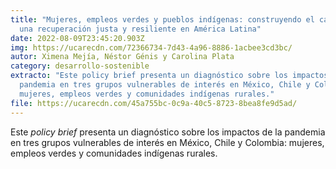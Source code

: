 ```yaml
---
title: "Mujeres, empleos verdes y pueblos indígenas: construyendo el camino para
  una recuperación justa y resiliente en América Latina"
date: 2022-08-09T23:45:20.903Z
img: https://ucarecdn.com/72366734-7d43-4a96-8886-1acbee3cd3bc/
autor: Ximena Mejía, Néstor Génis y Carolina Plata
category: desarrollo-sostenible
extracto: "Este policy brief presenta un diagnóstico sobre los impactos de la
  pandemia en tres grupos vulnerables de interés en México, Chile y Colombia:
  mujeres, empleos verdes y comunidades indígenas rurales."
file: https://ucarecdn.com/45a755bc-0c9a-40c5-8723-8bea8fe9d5ad/
---
```

Este *policy brief* presenta un diagnóstico sobre los impactos de la pandemia en tres grupos vulnerables de interés en México, Chile y Colombia: mujeres, empleos verdes y comunidades indígenas rurales.